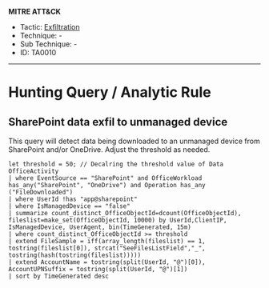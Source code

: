 **MITRE ATT&CK**
- Tactic: [Exfiltration](https://attack.mitre.org/tactics/TA0010/)
- Technique: -
- Sub Technique: -  
- ID: TA0010
---
# Hunting Query / Analytic Rule

## SharePoint data exfil to unmanaged device

This query will detect data being downloaded to an unmanaged device from SharePoint and/or OneDrive. Adjust the threshold as needed.

```KQL
let threshold = 50; // Decalring the threshold value of Data
OfficeActivity
| where EventSource == "SharePoint" and OfficeWorkload has_any("SharePoint", "OneDrive") and Operation has_any ("FileDownloaded")
| where UserId !has "app@sharepoint"
| where IsManagedDevice == "false"
| summarize count_distinct_OfficeObjectId=dcount(OfficeObjectId), fileslist=make_set(OfficeObjectId, 10000) by UserId,ClientIP, IsManagedDevice, UserAgent, bin(TimeGenerated, 15m)
| where count_distinct_OfficeObjectId >= threshold
| extend FileSample = iff(array_length(fileslist) == 1, tostring(fileslist[0]), strcat("SeeFilesListField","_", tostring(hash(tostring(fileslist)))))
| extend AccountName = tostring(split(UserId, "@")[0]), AccountUPNSuffix = tostring(split(UserId, "@")[1])
| sort by TimeGenerated desc 
